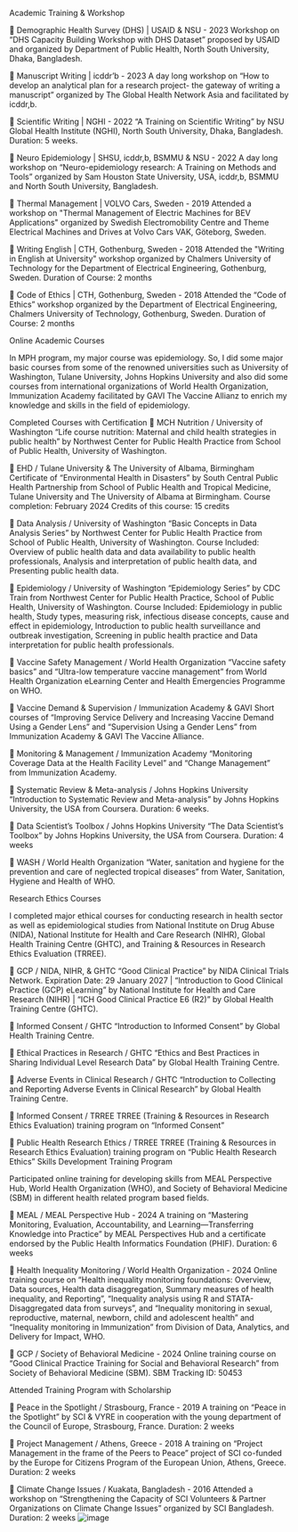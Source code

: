Academic Training & Workshop

	Demographic Health Survey (DHS) |  USAID & NSU - 2023
Workshop on “DHS Capacity Building Workshop with DHS Dataset” proposed by USAID and organized by Department of Public Health, North South University, Dhaka, Bangladesh.

	Manuscript Writing |  icddr’b - 2023
A day long workshop on “How to develop an analytical plan for a research project- the gateway of writing a manuscript” organized by The Global Health Network Asia and facilitated by icddr,b.

	Scientific Writing |  NGHI - 2022
“A Training on Scientific Writing” by NSU Global Health Institute (NGHI), North South University, Dhaka, Bangladesh. 
Duration: 5 weeks.

	Neuro Epidemiology |  SHSU, icddr,b, BSMMU & NSU - 2022
A day long workshop on “Neuro-epidemiology research: A Training on Methods and Tools” organized by Sam Houston State University, USA, icddr,b, BSMMU and North South University, Bangladesh.

	Thermal Management | VOLVO Cars, Sweden - 2019
Attended a workshop on "Thermal Management of Electric Machines for BEV Applications" organized by Swedish Electromobility Centre and Theme Electrical Machines and Drives at Volvo Cars VAK, Göteborg, Sweden. 

	Writing English |  CTH, Gothenburg, Sweden - 2018
Attended the "Writing in English at University" workshop organized by Chalmers University of Technology for the Department of Electrical Engineering, Gothenburg, Sweden.
Duration of Course: 2 months

	Code of Ethics |  CTH, Gothenburg, Sweden - 2018
Attended the “Code of Ethics” workshop organized by the Department of Electrical Engineering, Chalmers University of Technology, Gothenburg, Sweden.
Duration of Course: 2 months










Online Academic Courses

In MPH program, my major course was epidemiology. So, I did some major basic courses from some of the renowned universities such as University of Washington, Tulane University, Johns Hopkins University and also did some courses from international organizations of World Health Organization, Immunization Academy facilitated by GAVI The Vaccine Allianz to enrich my knowledge and skills in the field of epidemiology. 

Completed Courses with Certification
	MCH Nutrition / University of Washington
“Life course nutrition: Maternal and child health strategies in public health” by Northwest Center for Public Health Practice from School of Public Health, University of Washington.

	EHD / Tulane University & The University of Albama, Birmingham
Certificate of “Environmental Health in Disasters” by South Central Public Health Partnership from School of Public Health and Tropical Medicine, Tulane University and The University of Albama at Birmingham. 
Course completion: February 2024 
Credits of this course: 15 credits

	Data Analysis / University of Washington
“Basic Concepts in Data Analysis Series” by Northwest Center for Public Health Practice from School of Public Health, University of Washington. 
Course Included: Overview of public health data and data availability to public health professionals, Analysis and interpretation of public health data, and Presenting public health data.

	Epidemiology / University of Washington
“Epidemiology Series” by CDC Train from Northwest Center for Public Health Practice, School of Public Health, University of Washington.
Course Included: Epidemiology in public health, Study types, measuring risk, infectious disease concepts, cause and effect in epidemiology, Introduction to public health surveillance and outbreak investigation, Screening in public health practice and Data interpretation for public health professionals.

	Vaccine Safety Management / World Health Organization
“Vaccine safety basics” and “Ultra-low temperature vaccine management” from World Health Organization eLearning Center and Health Emergencies Programme on WHO.

	Vaccine Demand & Supervision / Immunization Academy & GAVI
Short courses of “Improving Service Delivery and Increasing Vaccine Demand Using a Gender Lens” and “Supervision Using a Gender Lens” from Immunization Academy & GAVI The Vaccine Alliance.

	Monitoring & Management / Immunization Academy
“Monitoring Coverage Data at the Health Facility Level” and “Change Management” from Immunization Academy.

	Systematic Review & Meta-analysis / Johns Hopkins University
“Introduction to Systematic Review and Meta-analysis” by Johns Hopkins University, the USA from Coursera. 
Duration: 6 weeks.

	Data Scientist’s Toolbox / Johns Hopkins University
“The Data Scientist’s Toolbox” by Johns Hopkins University, the USA from Coursera. 
Duration: 4 weeks

	WASH / World Health Organization
“Water, sanitation and hygiene for the prevention and care of neglected tropical diseases” from Water, Sanitation, Hygiene and Health of WHO.

Research Ethics Courses

I completed major ethical courses for conducting research in health sector as well as epidemiological studies from National Institute on Drug Abuse (NIDA), National Institute for Health and Care Research (NIHR), Global Health Training Centre (GHTC), and Training & Resources in Research Ethics Evaluation (TRREE).

	GCP / NIDA, NIHR, & GHTC
“Good Clinical Practice” by NIDA Clinical Trials Network. Expiration Date: 29 January 2027 | “Introduction to Good Clinical Practice (GCP) eLearning” by National Institute for Health and Care Research (NIHR) | “ICH Good Clinical Practice E6 (R2)” by Global Health Training Centre (GHTC).

	Informed Consent / GHTC
“Introduction to Informed Consent” by Global Health Training Centre.

	Ethical Practices in Research / GHTC
“Ethics and Best Practices in Sharing Individual Level Research Data” by Global Health Training Centre.

	Adverse Events in Clinical Research / GHTC
“Introduction to Collecting and Reporting Adverse Events in Clinical Research” by Global Health Training Centre.

	Informed Consent / TRREE
TRREE (Training & Resources in Research Ethics Evaluation) training program on “Informed Consent”

	Public Health Research Ethics / TRREE
TRREE (Training & Resources in Research Ethics Evaluation) training program on “Public Health Research Ethics”
Skills Development Training Program

Participated online training for developing skills from MEAL Perspective Hub, World Health Organization (WHO), and Society of Behavioral Medicine (SBM) in different health related program based fields.

	MEAL / MEAL Perspective Hub - 2024
A training on “Mastering Monitoring, Evaluation, Accountability, and Learning—Transferring Knowledge into Practice” by MEAL Perspectives Hub and a certificate endorsed by the Public Health Informatics Foundation (PHIF). 
Duration: 6 weeks

	Health Inequality Monitoring / World Health Organization - 2024
Online training course on “Health inequality monitoring foundations: Overview, Data sources, Health data disaggregation, Summary measures of health inequality, and Reporting”, “Inequality analysis using R and STATA- Disaggregated data from surveys”, and “Inequality monitoring in sexual, reproductive, maternal, newborn, child and adolescent health” and “Inequality monitoring in Immunization” from Division of Data, Analytics, and Delivery for Impact, WHO.

	GCP / Society of Behavioral Medicine - 2024
Online training course on “Good Clinical Practice Training for Social and Behavioral Research” from Society of Behavioral Medicine (SBM).
SBM Tracking ID: 50453

Attended Training Program with Scholarship

	Peace in the Spotlight / Strasbourg, France - 2019
A training on “Peace in the Spotlight” by SCI & VYRE in cooperation with the young department of the Council of Europe, Strasbourg, France. 
Duration: 2 weeks

	Project Management / Athens, Greece - 2018
A training on “Project Management in the frame of the Peers to Peace” project of SCI co-funded by the Europe for Citizens Program of the European Union, Athens, Greece. 
Duration: 2 weeks

	Climate Change Issues / Kuakata, Bangladesh - 2016
Attended a workshop on “Strengthening the Capacity of SCI Volunteers & Partner Organizations on Climate Change Issues” organized by SCI Bangladesh.
Duration: 2 weeks
![image](https://github.com/user-attachments/assets/07da127d-3ddc-4361-a08d-e7d78ab6c8ad)

